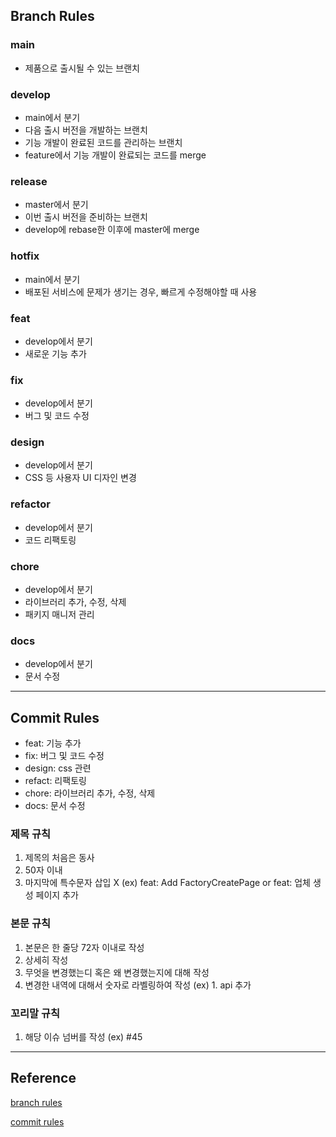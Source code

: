 
## Branch Rules

### main

- 제품으로 출시될 수 있는 브랜치

### develop

- main에서 분기
- 다음 출시 버전을 개발하는 브랜치
- 기능 개발이 완료된 코드를 관리하는 브랜치
- feature에서 기능 개발이 완료되는 코드를 merge

### release

- master에서 분기
- 이번 출시 버전을 준비하는 브랜치
- develop에 rebase한 이후에 master에 merge

### hotfix

- main에서 분기
- 배포된 서비스에 문제가 생기는 경우, 빠르게 수정해야할 때 사용

### feat

- develop에서 분기
- 새로운 기능 추가

### fix

- develop에서 분기
- 버그 및 코드 수정

### design

- develop에서 분기
- CSS 등 사용자 UI 디자인 변경

### refactor

- develop에서 분기
- 코드 리팩토링

### chore

- develop에서 분기
- 라이브러리 추가, 수정, 삭제
- 패키지 매니저 관리

### docs

- develop에서 분기
- 문서 수정

<hr />

## Commit Rules

- feat: 기능 추가
- fix: 버그 및 코드 수정
- design: css 관련
- refact: 리팩토링
- chore: 라이브러리 추가, 수정, 삭제
- docs: 문서 수정

### 제목 규칙

1. 제목의 처음은 동사
2. 50자 이내
3. 마지막에 특수문자 삽입 X
   (ex) feat: Add FactoryCreatePage
   or feat: 업체 생성 페이지 추가

### 본문 규칙

1. 본문은 한 줄당 72자 이내로 작성
2. 상세히 작성
3. 무엇을 변경했는디 혹은 왜 변경했는지에 대해 작성
4. 변경한 내역에 대해서 숫자로 라벨링하여 작성
   (ex) 1. api 추가

### 꼬리말 규칙

1. 해당 이슈 넘버를 작성
   (ex) #45

<hr/>

## Reference

[branch rules](https://techblog.woowahan.com/2553/)

[commit rules](https://overcome-the-limits.tistory.com/entry/%ED%98%91%EC%97%85-%ED%98%91%EC%97%85%EC%9D%84-%EC%9C%84%ED%95%9C-%EA%B8%B0%EB%B3%B8%EC%A0%81%EC%9D%B8-git-%EC%BB%A4%EB%B0%8B%EC%BB%A8%EB%B2%A4%EC%85%98-%EC%84%A4%EC%A0%95%ED%95%98%EA%B8%B0)
